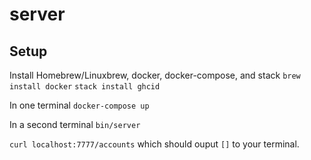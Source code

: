 # server

## Setup
Install Homebrew/Linuxbrew, docker, docker-compose, and stack
`brew install docker`
`stack install ghcid`

In one terminal
`docker-compose up`

In a second terminal
`bin/server`

`curl localhost:7777/accounts`
which should ouput `[]` to your terminal.
